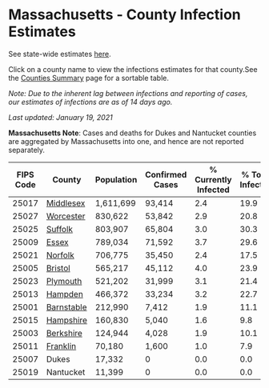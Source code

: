 # Massachusetts - County Infection Estimates

See state-wide estimates [here](/infections/us-ma).

Click on a county name to view the infections estimates for that county.See the [Counties Summary](/infections/summary-counties) page for a sortable table.

*Note: Due to the inherent lag between infections and reporting of cases, our estimates of infections are as of 14 days ago.*

*Last updated: January 19, 2021*

**Massachusetts Note**: Cases and deaths for Dukes and Nantucket counties are aggregated by Massachusetts into one, and hence are not reported separately.

|   FIPS Code |                   County |   Population |   Confirmed Cases |   % Currently Infected |   % Total Infected |
|-------------|--------------------------|--------------|-------------------|------------------------|--------------------|
|       25017 |   [Middlesex](middlesex) |    1,611,699 |            93,414 |                    2.4 |               19.9 |
|       25027 |   [Worcester](worcester) |      830,622 |            53,842 |                    2.9 |               20.8 |
|       25025 |       [Suffolk](suffolk) |      803,907 |            65,804 |                    3.0 |               30.3 |
|       25009 |           [Essex](essex) |      789,034 |            71,592 |                    3.7 |               29.6 |
|       25021 |       [Norfolk](norfolk) |      706,775 |            35,450 |                    2.4 |               17.5 |
|       25005 |       [Bristol](bristol) |      565,217 |            45,112 |                    4.0 |               23.9 |
|       25023 |     [Plymouth](plymouth) |      521,202 |            31,999 |                    3.1 |               21.4 |
|       25013 |       [Hampden](hampden) |      466,372 |            33,234 |                    3.2 |               22.7 |
|       25001 | [Barnstable](barnstable) |      212,990 |             7,412 |                    1.9 |               11.1 |
|       25015 |   [Hampshire](hampshire) |      160,830 |             5,040 |                    1.6 |                9.8 |
|       25003 |   [Berkshire](berkshire) |      124,944 |             4,028 |                    1.9 |               10.1 |
|       25011 |     [Franklin](franklin) |       70,180 |             1,600 |                    1.0 |                7.9 |
|       25007 |                    Dukes |       17,332 |                 0 |                    0.0 |                0.0 |
|       25019 |                Nantucket |       11,399 |                 0 |                    0.0 |                0.0 |